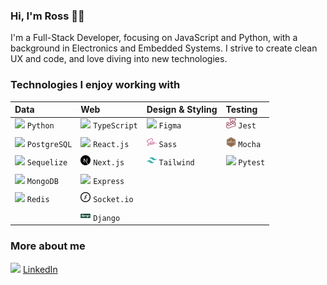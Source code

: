 ### Hi, I'm Ross 👋🏼

I'm a Full-Stack Developer, focusing on JavaScript and Python, with a background in Electronics and Embedded Systems. I strive to create clean UX and code, and love diving into new technologies. 

### Technologies I enjoy working with
| Data | Web | Design & Styling | Testing |
| :--- | :--- | :--- | :--- |
| <img width="16px" src="https://cdn.jsdelivr.net/gh/devicons/devicon/icons/python/python-original.svg" />  `Python` | <img width="16px" src="https://cdn.jsdelivr.net/gh/devicons/devicon/icons/typescript/typescript-original.svg" />  `TypeScript` | <img width="16px" src="https://cdn.jsdelivr.net/gh/devicons/devicon/icons/figma/figma-original.svg" />  `Figma`| <img width="16px" src="https://raw.githubusercontent.com/devicons/devicon/2ae2a900d2f041da66e950e4d48052658d850630/icons/jest/jest-plain.svg" /> `Jest` |
| | | |
| <img width="16px" src="https://cdn.jsdelivr.net/gh/devicons/devicon/icons/postgresql/postgresql-original.svg" />  `PostgreSQL` | <img width="16px" src="https://cdn.jsdelivr.net/gh/devicons/devicon/icons/react/react-original.svg" />  `React.js` | <img width="16px" src="https://raw.githubusercontent.com/devicons/devicon/2ae2a900d2f041da66e950e4d48052658d850630/icons/sass/sass-original.svg" />  `Sass` | <img width="16px" src="https://raw.githubusercontent.com/devicons/devicon/2ae2a900d2f041da66e950e4d48052658d850630/icons/mocha/mocha-plain.svg" /> `Mocha` |
| | | |
| <img width="16px" src="https://cdn.jsdelivr.net/gh/devicons/devicon/icons/sequelize/sequelize-original.svg" />  `Sequelize` | <img width="16px" src="https://raw.githubusercontent.com/devicons/devicon/2ae2a900d2f041da66e950e4d48052658d850630/icons/nextjs/nextjs-original.svg" />  `Next.js` | <img width="16px" src="https://raw.githubusercontent.com/devicons/devicon/2ae2a900d2f041da66e950e4d48052658d850630/icons/tailwindcss/tailwindcss-plain.svg" />  `Tailwind` | <img width="16px" src="https://docs.pytest.org/en/7.0.x/_static/pytest_logo_curves.svg" /> `Pytest`
| | | |
| <img width="16px" src="https://cdn.jsdelivr.net/gh/devicons/devicon/icons/mongodb/mongodb-original.svg" />  `MongoDB` | <img width="16px" src="https://cdn.jsdelivr.net/gh/devicons/devicon/icons/express/express-original.svg" />  `Express` |  |
| | | |
| <img width="16px" src="https://cdn.jsdelivr.net/gh/devicons/devicon/icons/redis/redis-original.svg" />  `Redis` | <img width="16px" src="https://raw.githubusercontent.com/devicons/devicon/2ae2a900d2f041da66e950e4d48052658d850630/icons/socketio/socketio-original.svg" />  `Socket.io` | |
| | | |
| | <img width="16px" src="https://raw.githubusercontent.com/devicons/devicon/2ae2a900d2f041da66e950e4d48052658d850630/icons/django/django-original.svg" /> `Django` |

### More about me
<img width="16px" src="https://camo.githubusercontent.com/603c4b5be183feb62c872b2507be983d63148742c5746554777656b5d8d4df4e/68747470733a2f2f63646e2e6a7364656c6976722e6e65742f67682f64657669636f6e732f64657669636f6e2f69636f6e732f6c696e6b6564696e2f6c696e6b6564696e2d6f726967696e616c2e737667" /> [LinkedIn](https://www.linkedin.com/in/rossllewellyn/)

